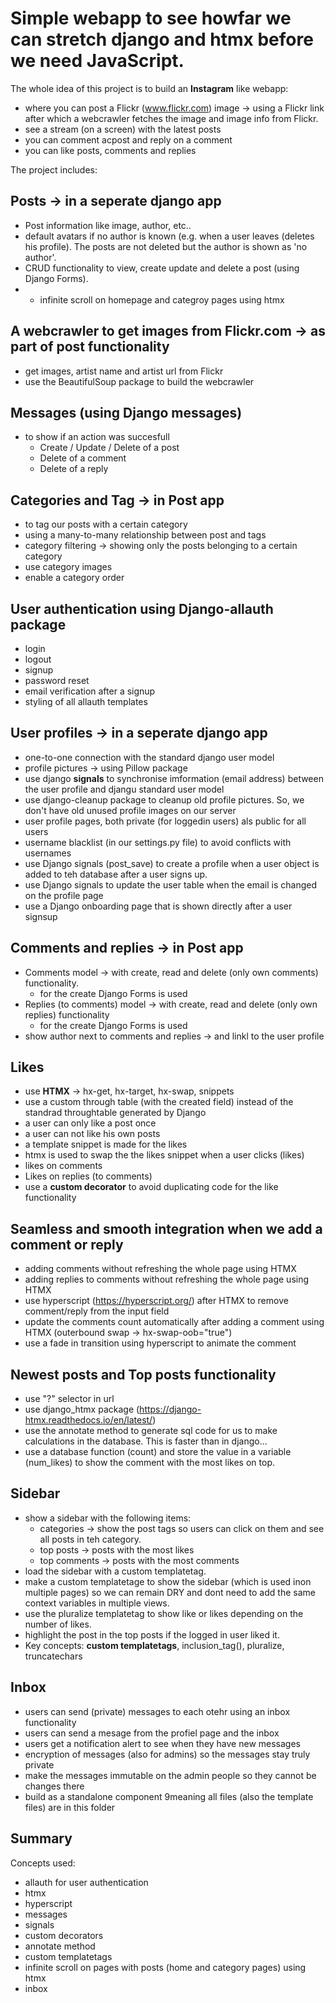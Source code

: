 # Simple webapp to see howfar we can stretch django and htmx before we need JavaScript.

The whole idea of this project is to build an **Instagram** like webapp:

* where you can post a Flickr (www.flickr.com) image -> using a Flickr link after which a webcrawler fetches the image and image info from Flickr.
* see a stream (on a screen) with the latest posts
* you can comment acpost and reply on a comment
* you can like posts, comments and replies

The project includes:

## Posts -> in a seperate django app

* Post information like image, author, etc..
* default avatars if no author is known (e.g. when a user leaves (deletes his profile). The posts are not deleted but the author is shown as 'no author'.
* CRUD functionality to view, create update and delete a post (using Django Forms).
* * infinite scroll on homepage and categroy pages using htmx

## A webcrawler to get images from Flickr.com -> as part of post functionality

* get images, artist name and artist url from Flickr
* use the BeautifulSoup package to build the webcrawler

## Messages (using Django messages)

* to show if an action was succesfull
  * Create / Update / Delete of a post
  * Delete of a comment
  * Delete of a reply

## Categories and Tag -> in Post app

* to tag our posts with a certain category
* using a many-to-many relationship between post and tags
* category filtering -> showing only the posts belonging to a certain category
* use category images
* enable a category order

## User authentication using Django-allauth package

* login
* logout
* signup
* password reset
* email verification after a signup
* styling of all allauth templates

## User profiles -> in a seperate django app

* one-to-one connection with the standard django user model
* profile pictures -> using Pillow package
* use django **signals** to synchronise imformation (email address) between the user profile and djangu standard user model
* use django-cleanup package to cleanup old profile pictures. So, we don't have old unused profile images on our server
* user profile pages, both private (for loggedin users) als public for all users
* username blacklist (in our settings.py file) to avoid conflicts with usernames
* use Django signals (post_save) to create a profile when a user object is added to teh database after a user signs up.
* use Django signals to update the user table when the email is changed on the profile page
* use a Django onboarding page that is shown directly after a user signsup

## Comments and replies -> in Post app

* Comments model -> with create, read and delete (only own comments) functionality.
  * for the create Django Forms is used
* Replies (to comments) model -> with create, read and delete (only own replies) functionality
  * for the create Django Forms is used
* show author next to comments and replies -> and linkl to the user profile

## Likes

* use **HTMX** -> hx-get, hx-target, hx-swap, snippets
* use a custom through table (with the created field) instead of the standrad throughtable generated by Django
* a user can only like a post once
* a user can not like his own posts
* a template snippet is made for the likes
* htmx is used to swap the the likes snippet when a user clicks (likes)
* likes on comments
* Likes on replies (to comments)
* use a **custom decorator** to avoid duplicating code for the like functionality

## Seamless and smooth integration when we add a comment or reply

* adding comments without refreshing the whole page using HTMX
* adding replies to comments without refreshing the whole page using HTMX
* use hyperscript (https://hyperscript.org/) after HTMX to remove comment/reply from the input field
* update the comments count automatically after adding a comment using HTMX (outerbound swap -> hx-swap-oob="true")
* use a fade in transition using hyperscript to animate the comment

## Newest posts and Top posts functionality

* use "?" selector in url
* use django_htmx package (https://django-htmx.readthedocs.io/en/latest/)
* use the annotate method to generate sql code for us to make calculations in the database. This is faster than in django... 
* use a database function (count) and store the value in a variable (num_likes) to show the comment with the most likes on top.

## Sidebar

* show a sidebar with the following items:
  * categories -> show the post tags  so users can click on them and see all posts in teh category.
  * top posts -> posts with the most likes
  * top comments -> posts with the most comments
* load the sidebar with a custom templatetag.
* make a custom templatetage to show the sidebar (which is used inon multiple pages) so we can remain DRY and dont need to add the same context variables in multiple views.
* use the pluralize templatetag to show like or likes depending on the number of likes.
* highlight the post in the top posts if the logged in user liked it.
* Key concepts: **custom templatetags**, inclusion_tag(), pluralize, truncatechars

## Inbox

* users can send (private) messages to each otehr using an inbox functionality
* users can send a mesage from the profiel page and the inbox
* users get a notification alert to see when they have new messages
* encryption of messages (also for admins) so the messages stay truly private
* make the messages immutable on the admin people so they cannot be changes there
* build as a standalone component 9meaning all files (also the template files) are in this folder

## Summary

Concepts used:

* allauth for user authentication
* htmx
* hyperscript
* messages
* signals
* custom decorators
* annotate method
* custom templatetags
* infinite scroll on pages with posts (home and category pages) using htmx
* inbox

